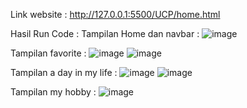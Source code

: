 Link website :
http://127.0.0.1:5500/UCP/home.html

Hasil Run Code :
Tampilan Home dan navbar :
![image](https://github.com/andiniseptia/UCP1_20220140053_AndiniSeptiAndri/assets/127277482/9c134f91-0300-4799-90eb-fb316df90c0d)

Tampilan favorite :
![image](https://github.com/andiniseptia/UCP1_20220140053_AndiniSeptiAndri/assets/127277482/df7cb6d2-537f-4e41-b60a-2382fc862778)
![image](https://github.com/andiniseptia/UCP1_20220140053_AndiniSeptiAndri/assets/127277482/da53fca7-e67c-4e61-81c7-7dfcc15d0a66)

Tampilan a day in my life :
![image](https://github.com/andiniseptia/UCP1_20220140053_AndiniSeptiAndri/assets/127277482/c6ca8cad-6e67-41ae-8923-0b5266673b59)
![image](https://github.com/andiniseptia/UCP1_20220140053_AndiniSeptiAndri/assets/127277482/88677c21-2efe-45ba-b4af-3eeff57c4bdb)

Tampilan my hobby :
![image](https://github.com/andiniseptia/UCP1_20220140053_AndiniSeptiAndri/assets/127277482/385d6e29-6d67-4428-a349-6813404c3045)
